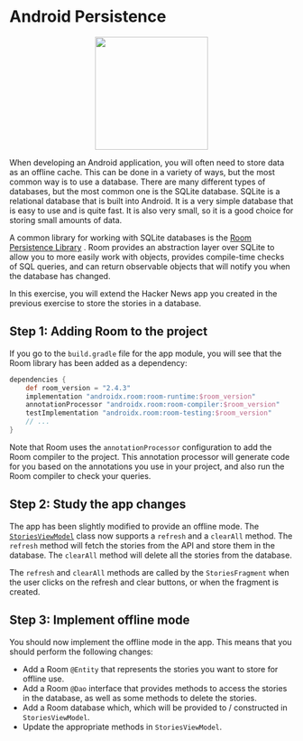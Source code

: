# Android Persistence

<p align="center">
<img src="https://user-images.githubusercontent.com/6318990/203812830-f5879db6-ce7e-478f-8376-0c5f7f9873fe.jpg" width="200">
</p>

When developing an Android application, you will often need to store data as an offline cache. This
can be done in a variety of ways, but the most common way is to use a database. There are many
different types of databases, but the most common one is the SQLite database. SQLite is a relational
database that is built into Android. It is a very simple database that is easy to use and is quite
fast. It is also very small, so it is a good choice for storing small amounts of data.

A common library for working with SQLite databases is
the [Room Persistence Library](https://developer.android.com/topic/libraries/architecture/room.html)
. Room provides an abstraction layer over SQLite to allow you to more easily work with objects,
provides compile-time checks of SQL queries, and can return observable objects that will notify you
when the database has changed.

In this exercise, you will extend the Hacker News app you created in the previous exercise to store
the stories in a database.

## Step 1: Adding Room to the project

If you go to the `build.gradle` file for the app module, you will see that the Room library has been
added as a dependency:

```groovy
dependencies {
    def room_version = "2.4.3"
    implementation "androidx.room:room-runtime:$room_version"
    annotationProcessor "androidx.room:room-compiler:$room_version"
    testImplementation "androidx.room:room-testing:$room_version"
    // ...
}
```

Note that Room uses the `annotationProcessor` configuration to add the Room compiler to the project.
This annotation processor will generate code for you based on the annotations you use in your
project, and also run the Room compiler to check your queries.

## Step 2: Study the app changes

The app has been slightly modified to provide an offline mode.
The [`StoriesViewModel`](app/src/main/java/ch/epfl/sweng/presentation/StoriesViewModel.java) class
now supports a `refresh` and a `clearAll` method. The `refresh` method will fetch the stories from
the API and store them in the database. The `clearAll` method will delete all the stories from the
database.

The `refresh` and `clearAll` methods are called by the `StoriesFragment` when the user clicks on the
refresh and clear buttons, or when the fragment is created.

## Step 3: Implement offline mode

You should now implement the offline mode in the app. This means that you should perform the
following changes:

- Add a Room `@Entity` that represents the stories you want to store for offline use.
- Add a Room `@Dao` interface that provides methods to access the stories in the database, as well
  as some methods to delete the stories.
- Add a Room database which, which will be provided to / constructed in `StoriesViewModel`.
- Update the appropriate methods in `StoriesViewModel`.
